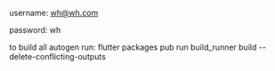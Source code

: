 username: wh@wh.com

password: wh




to build all autogen run:
flutter packages pub run build_runner build --delete-conflicting-outputs
